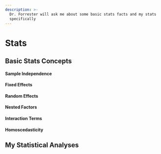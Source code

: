 ```yaml
---
description: >-
  Dr. Forrester will ask me about some basic stats facts and my stats
  specifically
---
```


# Stats

## Basic Stats Concepts&#x20;

#### Sample Independence&#x20;

#### Fixed Effects&#x20;

#### Random Effects

#### Nested Factors

#### Interaction Terms

#### Homoscedasticity&#x20;

## My Statistical Analyses&#x20;







